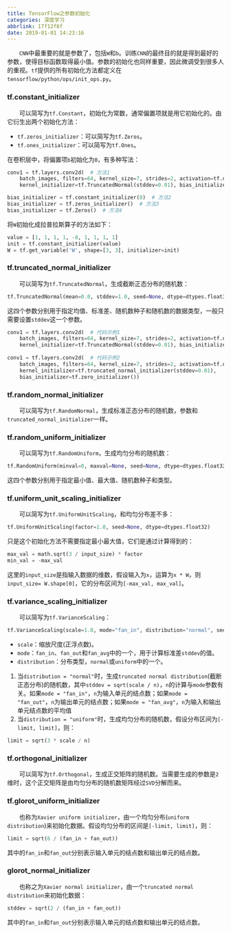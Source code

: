 ```yaml
---
title: TensorFlow之参数初始化
categories: 深度学习
abbrlink: 17f12f8f
date: 2019-01-01 14:23:16
---
```

&emsp;&emsp;`CNN`中最重要的就是参数了，包括`W`和`b`。训练`CNN`的最终目的就是得到最好的参数，使得目标函数取得最小值。参数的初始化也同样重要，因此微调受到很多人的重视。`tf`提供的所有初始化方法都定义在`tensorflow/python/ops/init_ops.py`。

### tf.constant_initializer

&emsp;&emsp;可以简写为`tf.Constant`，初始化为常数，通常偏置项就是用它初始化的。由它衍生出两个初始化方法：

- `tf.zeros_initializer`：可以简写为`tf.Zeros`。
- `tf.ones_initializer`：可以简写为`tf.Ones`。

在卷积层中，将偏置项`b`初始化为`0`，有多种写法：

``` python
conv1 = tf.layers.conv2d(  # 方法1
    batch_images, filters=64, kernel_size=7, strides=2, activation=tf.nn.relu,
    kernel_initializer=tf.TruncatedNormal(stddev=0.01), bias_initializer=tf.Constant(0))

bias_initializer = tf.constant_initializer(0)  # 方法2
bias_initializer = tf.zeros_initializer()  # 方法3
bias_initializer = tf.Zeros()  # 方法4
```

将`W`初始化成拉普拉斯算子的方法如下：

``` python
value = [1, 1, 1, 1, -8, 1, 1, 1, 1]
init = tf.constant_initializer(value)
W = tf.get_variable('W', shape=[3, 3], initializer=init)
```

### tf.truncated_normal_initializer

&emsp;&emsp;可以简写为`tf.TruncatedNormal`，生成截断正态分布的随机数：

``` python
tf.TruncatedNormal(mean=0.0, stddev=1.0, seed=None, dtype=dtypes.float32)
```

这四个参数分别用于指定均值、标准差、随机数种子和随机数的数据类型，一般只需要设置`stddev`这一个参数。

``` python
conv1 = tf.layers.conv2d(  # 代码示例1
    batch_images, filters=64, kernel_size=7, strides=2, activation=tf.nn.relu,
    kernel_initializer=tf.TruncatedNormal(stddev=0.01), bias_initializer=tf.Constant(0))
​
conv1 = tf.layers.conv2d(  # 代码示例2
    batch_images, filters=64, kernel_size=7, strides=2, activation=tf.nn.relu,
    kernel_initializer=tf.truncated_normal_initializer(stddev=0.01),
    bias_initializer=tf.zero_initializer())
```

### tf.random_normal_initializer

&emsp;&emsp;可以简写为`tf.RandomNormal`，生成标准正态分布的随机数，参数和`truncated_normal_initializer`一样。

### tf.random_uniform_initializer

&emsp;&emsp;可以简写为`tf.RandomUniform`，生成均匀分布的随机数：

``` python
tf.RandomUniform(minval=0, maxval=None, seed=None, dtype=dtypes.float32)
```

这四个参数分别用于指定最小值、最大值、随机数种子和类型。

### tf.uniform_unit_scaling_initializer

&emsp;&emsp;可以简写为`tf.UniformUnitScaling`，和均匀分布差不多：

``` python
tf.UniformUnitScaling(factor=1.0, seed=None, dtype=dtypes.float32)
```

只是这个初始化方法不需要指定最小最大值，它们是通过计算得到的：

``` python
max_val = math.sqrt(3 / input_size) * factor
min_val = -max_val
```

这里的`input_size`是指输入数据的维数，假设输入为`x`，运算为`x * W`，则`input_size= W.shape[0]`，它的分布区间为`[-max_val, max_val]`。

### tf.variance_scaling_initializer

&emsp;&emsp;可以简写为`tf.VarianceScaling`：

``` python
tf.VarianceScaling(scale=1.0, mode="fan_in", distribution="normal", seed=None, dtype=dtypes.float32)
```

- `scale`：缩放尺度(正浮点数)。
- `mode`：`fan_in`、`fan_out`和`fan_avg`中的一个，用于计算标准差`stddev`的值。
- `distribution`：分布类型，`normal`或`uniform`中的一个。

1. 当`distribution = "normal"`时，生成`truncated normal distribution`(截断正态分布)的随机数，其中`stddev = sqrt(scale / n)`，`n`的计算与`mode`参数有关。如果`mode = "fan_in"`，`n`为输入单元的结点数；如果`mode = "fan_out"`，`n`为输出单元的结点数；如果`mode = "fan_avg"`，`n`为输入和输出单元结点数的平均值
2. 当`distribution = "uniform"`时，生成均匀分布的随机数，假设分布区间为`[-limit, limit]`，则：

``` python
limit = sqrt(3 * scale / n)
```

### tf.orthogonal_initializer

&emsp;&emsp;可以简写为`tf.Orthogonal`，生成正交矩阵的随机数。当需要生成的参数是`2`维时，这个正交矩阵是由均匀分布的随机数矩阵经过`SVD`分解而来。

### tf.glorot_uniform_initializer

&emsp;&emsp;也称为`Xavier uniform initializer`，由一个均匀分布(`uniform distribution`)来初始化数据。假设均匀分布的区间是`[-limit, limit]`，则：

``` python
limit = sqrt(6 / (fan_in + fan_out))
```

其中的`fan_in`和`fan_out`分别表示输入单元的结点数和输出单元的结点数。

### glorot_normal_initializer

&emsp;&emsp;也称之为`Xavier normal initializer`，由一个`truncated normal distribution`来初始化数据：

``` python
stddev = sqrt(2 / (fan_in + fan_out))
```

其中的`fan_in`和`fan_out`分别表示输入单元的结点数和输出单元的结点数。